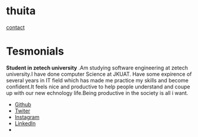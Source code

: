 # thuita
<!--
    page:portfolio Homepage
    Author:Wanjiru.kevin
    Language:html5
    Lincense:MIT
    Date:Sep 24/2021
-->
<!DOCTYPE html>
<html lang="en"></html>
<head>
    <meta charset="UTF-8">
    <meta http-equiv="X-UA-Compatible"content="edge">
    <meta name="viewport"content="width=device-width,initial-scale=1.0">
    <script src="https://kit.fontawesome.com/606edca5c.js"crossorigin="anonymus"></script>
    <link rel="stylesheet"href="main.css">
<title>Document</title>
</head>
<body>
    <!--navigation bar selection-->
    <div>
        <a href="portfolio"></a><a href="projects"></a><a href="">contact</a><a href="service"></a>
        <div>
        <!--main page content-->
        <h1>
            Tesmonials
        </h1>
    </div>
    <P><strong>Student in zetech university</strong> 
        .Am studying software
     engineering at zetech university.I have done computer Science at JKUAT.
     Have some expirence of several years in IT field  which has made me practice my skills and become confident.It feels 
nice and productive to help people understand and coupe up with 
our new echnology life.Being productive in the society is all i want.
 </p>
</body>
<footer>
       <ul>
        <li> <a href="">Github<i class="fab fa-github-alt fa-2x"></i></a></li>
        <li> <a href="">Twiter<i class="fab fa-github-alt fa-2x"></i></a></li>
        <li> <a href="">Instagram<i class="fab fa-github-alt fa-2x"></i></a></li>
        <li> <a href="">LinkedIn<i class="fab fa-github-alt fa-2x"></i></a></li>
  <li> <a href="Miltio"></a></li>
    </ul>
</footer>
